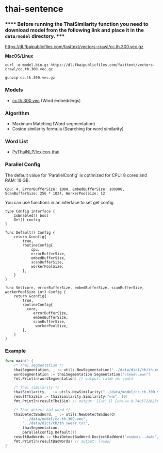 # thai-sentence

### **** Before running the ThaiSimilarity function you need to download model from the following link and place it in the `data/model` directory. ***
https://dl.fbaipublicfiles.com/fasttext/vectors-crawl/cc.th.300.vec.gz
>
**MacOS/Linux**
>>
`curl -o model.bin.gz https://dl.fbaipublicfiles.com/fasttext/vectors-crawl/cc.th.300.vec.gz`
>>
`gunzip cc.th.300.vec.gz`

### Models ###
* [cc.th.300.vec](https://dl.fbaipublicfiles.com/fasttext/vectors-crawl/cc.th.300.vec.gz) (Word embeddings)
### Algorithm ###
* Maximum Matching (Word segmentation)
* Cosine similarity formula (Searching for word similarity)
### Word List ###
* [PyThaiNLP/lexicon-thai](https://github.com/PyThaiNLP/lexicon-thai.git)
### Parallel Config
The default value for 'ParallelConfig' is optimized for CPU: 8 cores and RAM: 16 GB.

`Cpu: 4, ErrorBufferSize: 1000, EmbedBufferSize: 100000, ScanBufferSize: 256 * 1024, WorkerPoolSize: 12`

You can use functions in an interface to set get config.
```
type Config interface {
	IsEnabled() bool
	Get() config
}

func Default() Config {
	return &config{
		true,
		routineConfig{
			cpu,
			errorBufferSize,
			embedBufferSize,
			scanBufferSize,
			workerPoolSize,
		},
	}
}

func Set(core, errorBufferSize, embedBufferSize, scanBufferSize, workerPoolSize int) Config {
	return &config{
		true,
		routineConfig{
	      core,
			 errorBufferSize,
			 embedBufferSize,
			 scanBufferSize,
			  workerPoolSize,
		},
	}
}
```
### Example ###
```go
func main() {
	/* Thai segmentation */
	thaiSegmentation, _ := utils.NewSegmentation("../data/dict/th/th_corpus.txt")
	wordSegmentation := thaiSegmentation.Segmentation("สวัสดีครับนายหัว")
	fmt.Println(wordSegmentation) // output: [สวัสดี ครับ นายหัว]

	/* Thai similarity */
	thaiSimilarity, _ := utils.NewSimilarity("../data/model/cc.th.300.vec", nil)
	resultThaiSim := thaiSimilarity.Similarity("ครับ", 10)
	fmt.Println(resultThaiSim) // output: [{ครับ 1} {ครับ.แต่ 0.7405722625688913} {ครับ.ถ้า 0.7347521155140914} {ครับ.แล้ว 0.7143124852394049} {ครับPM 0.706172312369067} {ครับ.ผม 0.7059755665531694} {หน่อย 0.6969460786663937} {เลย 0.6947457112436395} {ครับ.ด้วย 0.6890742951117245} {ครับpm 0.6885408235764859}]

	/* Thai detect bad word */
	thaiDetectBadWord, _ := utils.NewDetectBadWord(
		"../data/model/cc.th.300.vec",
		"../data/dict/th/th_swear.txt",
		thaiSegmentation,
		parallelconfig.Default())
	resultBadWords := thaiDetectBadWord.DectectBadWord("สวัสดีหน้า...ส้นตีน", 0.5)
	fmt.Println(resultBadWords) // output: [ส้นตีน]
}
```
